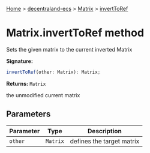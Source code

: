 [Home](./index) &gt; [decentraland-ecs](./decentraland-ecs.md) &gt; [Matrix](./decentraland-ecs.matrix.md) &gt; [invertToRef](./decentraland-ecs.matrix.inverttoref.md)

# Matrix.invertToRef method

Sets the given matrix to the current inverted Matrix

**Signature:**
```javascript
invertToRef(other: Matrix): Matrix;
```
**Returns:** `Matrix`

the unmodified current matrix

## Parameters

|  Parameter | Type | Description |
|  --- | --- | --- |
|  `other` | `Matrix` | defines the target matrix |

